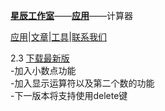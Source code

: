 [**星辰工作室**](https://schlibra.github.io/Stars-Studios)——[**应用**](https://schlibra.github.io/Stars-Studios/application)——计算器

[应用](https://schlibra.github.io/Stars-Studios/application)|[文章](https://schlibra.github.io/Stars-Studios/article)|[工具](https://schlibra.github.io/Stars-Studios/other)|[联系我们](https://schlibra.github.io/Stars-Studios/catchus)

2.3 [下载最新版](https://schlibra.github.io/Stars-Studios/jsq/version/jsq2.3.apk)
<br>-加入小数点功能
<br>-加入显示运算符以及第二个数的功能
<br>-下一版本将支持使用delete键
